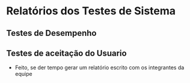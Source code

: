 # Relatórios dos Testes de Sistema

## Testes de Desempenho

## Testes de aceitação do Usuario

- Feito, se der tempo gerar um relatório escrito com os integrantes da equipe